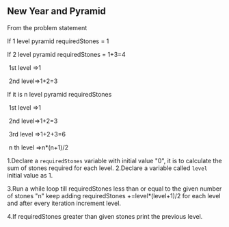 ## New Year and Pyramid

From the problem statement

If 1 level pyramid requiredStones = 1

If  2 level pyramid requiredStones = 1+3=4

​	1st level =>1

​	2nd level=>1+2=3

If it is n level pyramid requiredStones

​	1st level =>1

​	2nd level=>1+2=3

​	3rd level =>1+2+3=6 

​	n th level =>n*(n+1)/2

1.Declare a `requiredStones` variable with initial value "0", it is to calculate the  sum of stones required for each level.
2.Declare a variable called `level` initial value as 1.

3.Run a while  loop till requiredStones less than or equal to the given number of stones "n" keep adding requiredStones +=level*(level+1)/2 for each level and after every iteration  increment level.

4.If requiredStones greater than given stones print the previous level.

